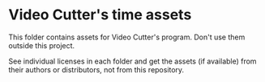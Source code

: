 # Video Cutter's time assets

This folder contains assets for Video Cutter's program. Don't use them outside this project.

See individual licenses in each folder and get the assets (if available) from their authors or distributors, not from this repository.
